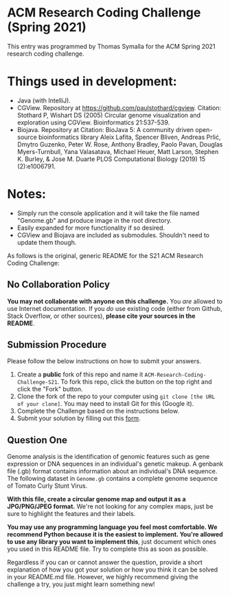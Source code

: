 # ACM Research Coding Challenge (Spring 2021) 
This entry was programmed by Thomas Symalla for the ACM Spring 2021 research coding challenge.

# Things used in development:
- Java (with IntelliJ).
- CGView. Repository at https://github.com/paulstothard/cgview. Citation: Stothard P, Wishart DS (2005) Circular genome visualization and exploration using CGView. Bioinformatics 21:537-539.
- Biojava. Repository at  Citation: BioJava 5: A community driven open-source bioinformatics library
Aleix Lafita, Spencer Bliven, Andreas Prlić, Dmytro Guzenko, Peter W. Rose, Anthony Bradley, Paolo Pavan, Douglas Myers-Turnbull, Yana Valasatava, Michael Heuer, Matt Larson, Stephen K. Burley, & Jose M. Duarte
PLOS Computational Biology (2019) 15 (2):e1006791.

# Notes:
- Simply run the console application and it will take the file named "Genome.gb" and produce image in the root directory.
- Easily expanded for more functionality if so desired.
- CGView and Biojava are included as submodules. Shouldn't need to update them though.

As follows is the original, generic README for the S21 ACM Research Coding Challenge:

## No Collaboration Policy

**You may not collaborate with anyone on this challenge.** You _are_ allowed to use Internet documentation. If you _do_ use existing code (either from Github, Stack Overflow, or other sources), **please cite your sources in the README**.

## Submission Procedure

Please follow the below instructions on how to submit your answers.

1. Create a **public** fork of this repo and name it `ACM-Research-Coding-Challenge-S21`. To fork this repo, click the button on the top right and click the "Fork" button.
2. Clone the fork of the repo to your computer using `git clone [the URL of your clone]`. You may need to install Git for this (Google it).
3. Complete the Challenge based on the instructions below.
4. Submit your solution by filling out this [form](https://acmutd.typeform.com/to/uqAJNXUe).

## Question One

Genome analysis is the identification of genomic features such as gene expression or DNA sequences in an individual's genetic makeup. A genbank file (.gb) format contains information about an individual's DNA sequence. The following dataset in `Genome.gb` contains a complete genome sequence of Tomato Curly Stunt Virus. 

**With this file, create a circular genome map and output it as a JPG/PNG/JPEG format.** We're not looking for any complex maps, just be sure to highlight the features and their labels.

**You may use any programming language you feel most comfortable. We recommend Python because it is the easiest to implement. You're allowed to use any library you want to implement this**, just document which ones you used in this README file. Try to complete this as soon as possible.

Regardless if you can or cannot answer the question, provide a short explanation of how you got your solution or how you think it can be solved in your README.md file. However, we highly recommend giving the challenge a try, you just might learn something new!
